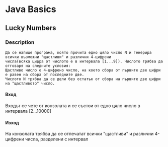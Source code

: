 # Java Basics

## Lucky Numbers

### Description
    Да се напише програма, която прочита едно цяло число N и генерира всички възможни "щастливи" и различни 4-цифрени 
    числа(всяка цифра от числото е в интервала [1...9]). Числото трябва да отговаря на следните условия:
    Щастливо число е 4-цифрено число, на което сбора от първите две цифри е равен на сбора от последните две.
    Числото N трябва да се дели без остатък от сбора на първите две цифри на "щастливото" число.

#### Вход
Входът се чете от конзолата и се състои от едно цяло число в интервала [2...10000] 

#### Изход
На конзолата трябва да се отпечатат всички "щастливи" и различни 4-цифрени числа, разделени с интервал
